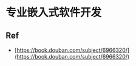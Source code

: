# 专业嵌入式软件开发

## Ref

* [https://book.douban.com/subject/6966320/](https://book.douban.com/subject/6966320/)